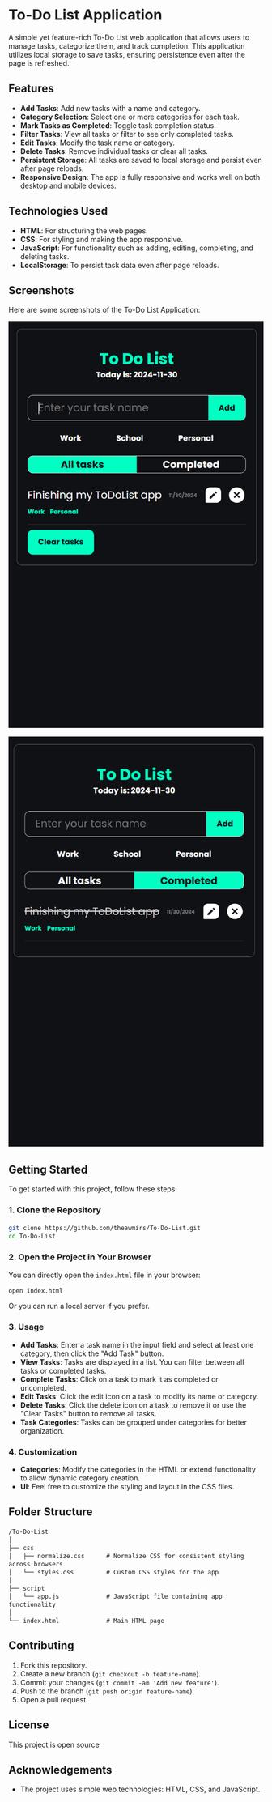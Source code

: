 # To-Do List Application

A simple yet feature-rich To-Do List web application that allows users to manage tasks, categorize them, and track completion. This application utilizes local storage to save tasks, ensuring persistence even after the page is refreshed.

## Features

- **Add Tasks**: Add new tasks with a name and category.
- **Category Selection**: Select one or more categories for each task.
- **Mark Tasks as Completed**: Toggle task completion status.
- **Filter Tasks**: View all tasks or filter to see only completed tasks.
- **Edit Tasks**: Modify the task name or category.
- **Delete Tasks**: Remove individual tasks or clear all tasks.
- **Persistent Storage**: All tasks are saved to local storage and persist even after page reloads.
- **Responsive Design**: The app is fully responsive and works well on both desktop and mobile devices.

## Technologies Used

- **HTML**: For structuring the web pages.
- **CSS**: For styling and making the app responsive.
- **JavaScript**: For functionality such as adding, editing, completing, and deleting tasks.
- **LocalStorage**: To persist task data even after page reloads.

## Screenshots

Here are some screenshots of the To-Do List Application:

![Home Page](screenshots/image1.png)

![Completed tasks Page](screenshots/image2.png)


## Getting Started

To get started with this project, follow these steps:

### 1. Clone the Repository

```bash
git clone https://github.com/theawmirs/To-Do-List.git
cd To-Do-List
```

### 2. Open the Project in Your Browser

You can directly open the `index.html` file in your browser:

```bash
open index.html
```

Or you can run a local server if you prefer.

### 3. Usage

- **Add Tasks**: Enter a task name in the input field and select at least one category, then click the "Add Task" button.
- **View Tasks**: Tasks are displayed in a list. You can filter between all tasks or completed tasks.
- **Complete Tasks**: Click on a task to mark it as completed or uncompleted.
- **Edit Tasks**: Click the edit icon on a task to modify its name or category.
- **Delete Tasks**: Click the delete icon on a task to remove it or use the "Clear Tasks" button to remove all tasks.
- **Task Categories**: Tasks can be grouped under categories for better organization.

### 4. Customization

- **Categories**: Modify the categories in the HTML or extend functionality to allow dynamic category creation.
- **UI**: Feel free to customize the styling and layout in the CSS files.

## Folder Structure

```
/To-Do-List
│
├── css
│   ├── normalize.css      # Normalize CSS for consistent styling across browsers
│   └── styles.css         # Custom CSS styles for the app
│
├── script
│   └── app.js             # JavaScript file containing app functionality
│
└── index.html             # Main HTML page
```

## Contributing

1. Fork this repository.
2. Create a new branch (`git checkout -b feature-name`).
3. Commit your changes (`git commit -am 'Add new feature'`).
4. Push to the branch (`git push origin feature-name`).
5. Open a pull request.

## License

This project is open source

## Acknowledgements

- The project uses simple web technologies: HTML, CSS, and JavaScript.
